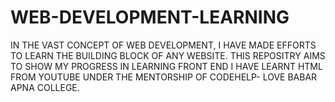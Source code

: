 # WEB-DEVELOPMENT-LEARNING
IN THE VAST CONCEPT OF WEB DEVELOPMENT, I HAVE MADE EFFORTS TO LEARN THE BUILDING BLOCK OF ANY WEBSITE.
THIS REPOSITRY AIMS TO SHOW MY PROGRESS IN LEARNING FRONT END
I HAVE LEARNT HTML FROM YOUTUBE UNDER THE MENTORSHIP OF CODEHELP- LOVE BABAR APNA COLLEGE.
